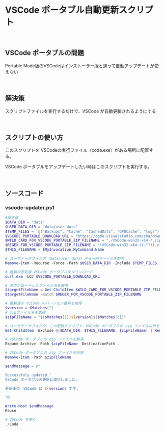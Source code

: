 # VSCode ポータブル自動更新スクリプト

<br />

## VSCode ポータブルの問題

Portable Mode版のVSCodeはインストーラー版と違って自動アップデートが使えない

<br />

## 解決策 

スクリプトファイルを実行するだけで、VSCode が自動更新されるようにする

<br />

## スクリプトの使い方

このスクリプトを VSCodeの実行ファイル（code.exe）がある場所に配置する。

VSCode ポータブルをアップデートしたい時はこのスクリプトを実行する。

<br />

## ソースコード

### vscode-updater.ps1

``` ps1
#設定値
$DATA_DIR = "data"
$USER_DATA_DIR = "data/user-data"
$TEMP_FILES =  @("Backups", "Cache", "CachedData", "GPUCache", "logs")
$VSCODE_PORTABLE_DOWNLOAD_URL = "https://code.visualstudio.com/sha/download?build=stable&os=win32-x64-archive"
$WILD_CARD_FOR_VSCODE_PORTABLE_ZIP_FILENAME = "./VSCode-win32-x64-*.zip"
$REGEX_FOR_VSCODE_PORTABLE_ZIP_FILENAME = "(VSCode-win32-x64-)(.*?)(.zip)"
$THIS_FILENAME = $MyInvocation.MyCommand.Name

# ユーザデータフォルダ（data/user-data）から一時ファイルを削除
Remove-Item -Recurse -Force -Path $USER_DATA_DIR -Include $TEMP_FILES

# 最新の安定版 VSCode ポータブルをダウンロード
curl.exe -LOJ $VSCODE_PORTABLE_DOWNLOAD_URL 

# ダウンロードしたファイル名を取得
$targetFileName = Get-ChildItem $WILD_CARD_FOR_VSCODE_PORTABLE_ZIP_FILENAME
$targetFileName -match $REGEX_FOR_VSCODE_PORTABLE_ZIP_FILENAME

# 更新後の VSCode のバージョン番号を取得
$version = $Matches[2]
# zipファイル名を取得
$zipFileName = "$($Matches[1])${version}$($Matches[3])"

# ユーザデータフォルダ、この更新スクリプト、VSCode ポータブルの zip ファイル以外をすべて削除
Get-ChildItem -Exclude @($DATA_DIR, $THIS_FILENAME, $zipFileName) | Remove-Item -Recurse -Force

# VSCode ポータブルの zip ファイルを解凍
Expand-Archive -Path $zipFileName -DestinationPath .

# VSCode ポータブルの zip ファイルを削除
Remove-Item -Path $zipFileName

$endMessage = @"

Successfuly updated.'
VSCode ポータブルの更新に成功しました.

更新後の　VSCode は ${version} です.

"@

Write-Host $endMessage
Pause

# VSCode を開く
./Code
```